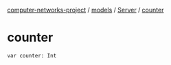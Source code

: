 [computer-networks-project](../../index.md) / [models](../index.md) / [Server](index.md) / [counter](./counter.md)

# counter

`var counter: Int`